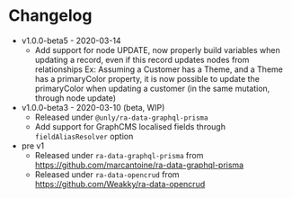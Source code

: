 Changelog
===


- v1.0.0-beta5 - 2020-03-14
    - Add support for node UPDATE, now properly build variables when updating a record, even if this record updates nodes from relationships
        Ex: Assuming a Customer has a Theme, and a Theme has a primaryColor property, it is now possible to update the primaryColor when updating a customer (in the same mutation, through node update)
- v1.0.0-beta3 - 2020-03-10 (beta, WIP)
    - Released under `@unly/ra-data-graphql-prisma`
    - Add support for GraphCMS localised fields through `fieldAliasResolver` option
- pre v1
    - Released under `ra-data-graphql-prisma` from https://github.com/marcantoine/ra-data-graphql-prisma
    - Released under `ra-data-opencrud` from https://github.com/Weakky/ra-data-opencrud
